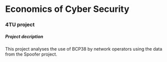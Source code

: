 # Economics of Cyber Security

### 4TU project

##### Project decription

This project analyses the use of BCP38 by network operators using the data from the Spoofer project.
